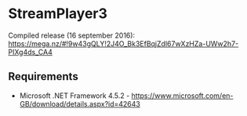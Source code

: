 # StreamPlayer3
Compiled release (16 september 2016): https://mega.nz/#!9w43gQLY!2J4O_Bk3EfBqjZdl67wXzHZa-UWw2h7-PIXg4ds_CA4

Requirements
--------------
- Microsoft .NET Framework 4.5.2 - https://www.microsoft.com/en-GB/download/details.aspx?id=42643
